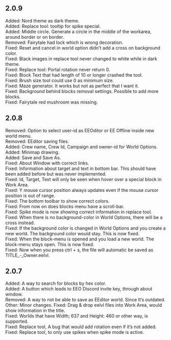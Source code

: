## 2.0.9

Added: Nord theme as dark theme.  
Added: Replace tool: tooltip for spike special.  
Added: Middle circle. Generate a circle in the middle of the workarea, around border or on border.  
Removed: Fairytale had lock which is wrong decoration.  
Fixed: Reset and cancel in world option didn't add a cross on background color.  
Fixed: Black images in replace tool never changed to white while in dark theme.  
Fixed: Replace tool: Portal rotation never return 0.  
Fixed: Block Text that had length of 10 or longer crashed the tool.  
Fixed: Brush size tool could use 0 as minimum size.  
Fixed: Maze generator. It works but not as perfect that I want it.  
Fixed: Background behind blocks removal settings. Possible to add more blocks.  
Fixed: Fairytale red mushroom was missing.  

 

## 2.0.8
Removed: Option to select user-id as EEOditor or EE Offline inside new world menu.  
Removed: EEditor saving files.  
Added: Crew name, Crew Id, Campaign and owner-id for World Options.  
Added: Minimap drawing.  
Added: Save and Save As.  
Fixed: About Window with correct links.  
Fixed: Information about target and text in bottom bar. This should have been added before but was never implemented.  
Fixed: Id, Target, Text will only be seen when hover over a special block in Work Area.  
Fixed: Y mouse cursor position always updates even if the mouse cursor position is out of range.  
Fixed: The bottom toolbar to show correct colors.  
Fixed: From now on does blocks menu have a scroll-bar.  
Fixed: Spike mode is now showing correct information in replace tool.  
Fixed: When there is no background-color in World Options, there will be a cross instead.  
Fixed: If the background color is changed in World Options and you create a new world. The background color would stay. This is now fixed.  
Fixed: When the block-menu is opened and you load a new world. The block-menu stays open. This is now fixed.  
Fixed: Now when you press ctrl + s, the file will automatic be saved as TITLE_-_Owner.eelvl.  

## 2.0.7
Added: A way to search for blocks by hex color.  
Added: A button which leads to EEO Discord invite key, through about window.  
Removed: A way to not be able to save as EEditor world. Since It’s outdated.  
Other: Minor changes. 
Fixed: Drag & drop eelvl files into Work Area, would show information in the title.  
Fixed: Worlds that have Width; 637 and Height: 460 or other way, is supported.  
Fixed: Replace tool, A bug that would add rotation even if it’s not added.  
Fixed: Replace tool, to only use spikes when spike mode is active.  
 


